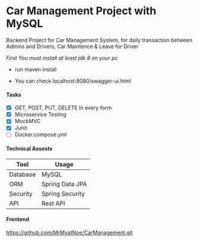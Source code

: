 # Car Management Project with MySQL

Backend Project for Car Management System, for daily transaction between Admins and Drivers, Car Maintence & Leave for Driver

*First You must install at least jdk 8 on your pc*

* run maven install

* You can check localhost:8080/swagger-ui.html

#### Tasks ###
- [x] GET, POST, PUT, DELETE In every form
- [x] Microservice Testing
- [x] MockMVC
- [x] Junit
- [ ] Docker.compose.yml  

#### Technical Assests
Tool | Usage
------------ | -------------
Database | MySQL
ORM | Spring Data JPA
Security | Spring Security
API | Rest API

#### Frontend

https://github.com/MrMyatNoe/CarManagement.git

